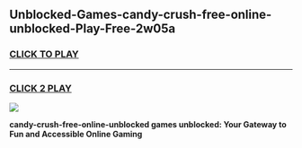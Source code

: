 
## Unblocked-Games-candy-crush-free-online-unblocked-Play-Free-2w05a
<h3>
<a href="https://premium76.site?title=candy-crush-free-online-unblocked&ref=18A1">CLICK TO PLAY</a></h3>
<hr>

<h3>
<a href="https://premium76.site?title=candy-crush-free-online-unblocked&ref=18A1">CLICK 2 PLAY</a>
  
</h3>

<a href="https://premium76.site?title=candy-crush-free-online-unblocked&ref=18A1"><img src="https://clearcache.store/games.png"></a>


**candy-crush-free-online-unblocked games unblocked: Your Gateway to Fun and Accessible Online Gaming**
